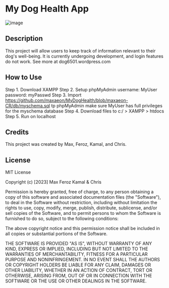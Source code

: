 # My Dog Health App

![image](https://user-images.githubusercontent.com/87254760/226127173-af2127bf-3554-43fc-892f-058471ac9092.png)

## Description
This project will allow users to keep track of information relevant to their dog's well-being. It is currently undergoing development, and login features do not work. See more at dog6501.wordpress.com 

## How to Use
Step 1. Download XAMPP
Step 2. Setup 
    phpMyAdmin  username: MyUser 
                password: myPasswd
Step 3. Import https://github.com/maxaeon/MyDogHealth/blob/maxaeon-CR/db/myschema.sql tp phpMyAdmin 
  make sure MyUser has full privileges for the myschema database
Step 4. Download files to c:/ > XAMPP > htdocs
Step 5. Run on localhost

## Credits
This project was created by Max, Feroz, Kamal, and Chris. 

## License
MIT License

Copyright (c) [2023] Max Feroz Kamal & Chris

Permission is hereby granted, free of charge, to any person obtaining a copy of this software and associated documentation files (the "Software"), to deal in the Software without restriction, including without limitation the rights to use, copy, modify, merge, publish, distribute, sublicense, and/or sell copies of the Software, and to permit persons to whom the Software is furnished to do so, subject to the following conditions:

The above copyright notice and this permission notice shall be included in all copies or substantial portions of the Software.

THE SOFTWARE IS PROVIDED "AS IS", WITHOUT WARRANTY OF ANY KIND, EXPRESS OR IMPLIED, INCLUDING BUT NOT LIMITED TO THE WARRANTIES OF MERCHANTABILITY, FITNESS FOR A PARTICULAR PURPOSE AND NONINFRINGEMENT. IN NO EVENT SHALL THE AUTHORS OR COPYRIGHT HOLDERS BE LIABLE FOR ANY CLAIM, DAMAGES OR OTHER LIABILITY, WHETHER IN AN ACTION OF CONTRACT, TORT OR OTHERWISE, ARISING FROM, OUT OF OR IN CONNECTION WITH THE SOFTWARE OR THE USE OR OTHER DEALINGS IN THE SOFTWARE.
